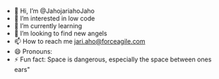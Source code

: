 - 👋 Hi, I’m @JahojariahoJaho
- 👀 I’m interested in low code
- 🌱 I’m currently learning
- 💞️ I’m looking to find new angels
- 📫 How to reach me jari.aho@forceagile.com 
- 😄 Pronouns:
- ⚡ Fun fact: Space is dangerous, especially the space between ones ears"

<!---
JahojariahoJaho/JahojariahoJaho is a ✨ special ✨ repository because its `README.md` (this file) appears on your GitHub profile.
You can click the Preview link to take a look at your changes.
--->

